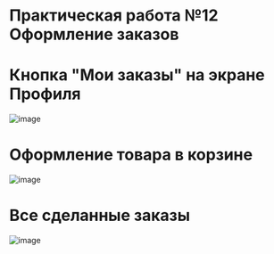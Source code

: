 # Практическая работа №12 Оформление заказов
# Кнопка "Мои заказы" на экране Профиля
![image](https://github.com/user-attachments/assets/a0ec557f-eb2c-4298-a05d-2a7fc1e45c81)
# Оформление товара в корзине
![image](https://github.com/user-attachments/assets/9dfd592d-81de-42ce-9ff4-7300657b0d6a)
# Все сделанные заказы
![image](https://github.com/user-attachments/assets/9176a66c-4140-4b30-9028-93e1c5dfa185)


